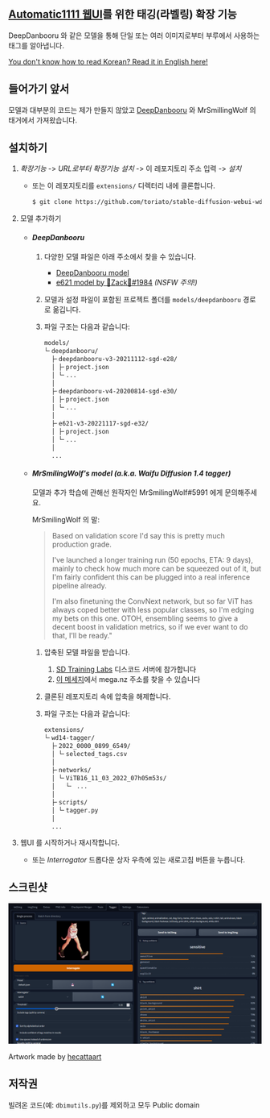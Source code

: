 [Automatic1111 웹UI](https://github.com/AUTOMATIC1111/stable-diffusion-webui)를 위한 태깅(라벨링) 확장 기능
---
DeepDanbooru 와 같은 모델을 통해 단일 또는 여러 이미지로부터 부루에서 사용하는 태그를 알아냅니다.

[You don't know how to read Korean? Read it in English here!](README.md)

## 들어가기 앞서
모델과 대부분의 코드는 제가 만들지 않았고 [DeepDanbooru](https://github.com/KichangKim/DeepDanbooru) 와 MrSmillingWolf 의 태거에서 가져왔습니다.

## 설치하기
1. *확장기능* -> *URL로부터 확장기능 설치* -> 이 레포지토리 주소 입력 -> *설치*
   - 또는 이 레포지토리를 `extensions/` 디렉터리 내에 클론합니다.
      ```sh
      $ git clone https://github.com/toriato/stable-diffusion-webui-wd14-tagger.git extensions/tagger
      ```

1. 모델 추가하기
   - #### *DeepDanbooru*
      1. 다양한 모델 파일은 아래 주소에서 찾을 수 있습니다.
         - [DeepDanbooru model](https://github.com/KichangKim/DeepDanbooru/releases)
         - [e621 model by 🐾Zack🐾#1984](https://discord.gg/BDFpq9Yb7K)
            *(NSFW 주의!)*

      1. 모델과 설정 파일이 포함된 프로젝트 폴더를 `models/deepdanbooru` 경로로 옮깁니다.

      1. 파일 구조는 다음과 같습니다:
         ```
         models/
         └╴deepdanbooru/
           ├╴deepdanbooru-v3-20211112-sgd-e28/
           │ ├╴project.json
           │ └╴...
           │
           ├╴deepdanbooru-v4-20200814-sgd-e30/
           │ ├╴project.json
           │ └╴...
           │
           ├╴e621-v3-20221117-sgd-e32/
           │ ├╴project.json
           │ └╴...
           │
           ...
         ```
    
   - #### *MrSmilingWolf's model (a.k.a. Waifu Diffusion 1.4 tagger)*
      모델과 추가 학습에 관해선 원작자인 MrSmilingWolf#5991 에게 문의해주세요.
      
      MrSmilingWolf 의 말:

      > Based on validation score I'd say this is pretty much production grade.
      >
      > I've launched a longer training run (50 epochs, ETA: 9 days), mainly to check how much more can be squeezed out of it, but I'm fairly confident this can be plugged into a real inference pipeline already.
      >
      > I'm also finetuning the ConvNext network, but so far ViT has always coped better with less popular classes, so I'm edging my bets on this one.
      OTOH, ensembling seems to give a decent boost in validation metrics, so if we ever want to do that, I'll be ready."
      1. 압축된 모델 파일을 받습니다.
         1. [SD Training Labs](https://discord.gg/zUDeSwMf2k) 디스코드 서버에 참가합니다
         1. [이 메세지](https://discord.com/channels/1038249716149928046/1038249717001359402/1041160494150594671)에서 mega.nz 주소를 찾을 수 있습니다

      1. 클론된 레포지토리 속에 압축을 해제합니다.

      1. 파일 구조는 다음과 같습니다:
         ```
         extensions/
         └╴wd14-tagger/
           ├╴2022_0000_0899_6549/
           │ └╴selected_tags.csv
           │
           ├╴networks/
           │ └╴ViTB16_11_03_2022_07h05m53s/
           │   └╴ ...
           │
           ├╴scripts/
           │ └╴tagger.py
           │
           ...
         ```
1. 웹UI 를 시작하거나 재시작합니다.
   - 또는 *Interrogator* 드롭다운 상자 우측에 있는 새로고침 버튼을 누릅니다.


## 스크린샷
![Screenshot](docs/screenshot.png)

Artwork made by [hecattaart](https://vk.com/hecattaart?w=wall-89063929_3767)

## 저작권

빌려온 코드(예: `dbimutils.py`)를 제외하고 모두 Public domain 